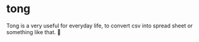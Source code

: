 # tong

Tong is a very useful for everyday life, to convert csv into spread sheet or something like that. :spaghetti:
